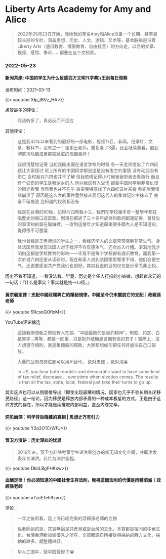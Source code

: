 # Liberty Arts Academy for Amy and Alice


>   2022年05月23日开始，我给我的至亲Amy和Alice准备一个长期、甚至是超长期的专栏，涵盖思想、历史、人文、逻辑、艺术等，基本脉络是沿着Liberty Arts（通识教育、博雅教育、自由技艺）的方向走。以后的文章、视频、感悟、争论……都叠在这个文档里。

### 2022-05-23

#### 新闻茶座: 中国的学生为什么反感西方文明?(字幕)/王剑每日观察

发布时间：2021-03-13

{{< youtube  XIp_tBVz_HA>}}

点赞最多的评论：

>   假话听多了，真话反而不适应

其他评论：

>   这是我42年以来看到的最好的一部电影，视频节目，新闻，纪录片，文章，教科书，没有之一！谢谢王老师，重复看了3遍，还会继续重看，直到彻底清除脑海里那些肮脏的洗脑毒药！

>   我很清楚地记得 当初我刚出国在语言学校的时候 有一天老师提出了六四问题让大家探讨 班上所有的中国同学都说这是没有发生的事情 没有动武没有伤亡 当时我对六四也并不了解 但我依稀记得小时候爸爸带我去看游行 而且有个受伤的学生是我家乡的人 所以我说有人受伤 那些中国同学用非常仇恨的眼光看我 当然我也并不在乎 后来我特意找了六四纪录片来看 看完后我情绪崩溃了 原因是这么大的事件竟然被从我们这代人的集体记忆中抹去了 完全不留痕迹 连知道的权利都没有

>   我是在台灣的80後，記得六四時我小三，我們在學校幾乎有一整學年都在唱歷史的傷口這首歌，到現在都過了三十多年旋律和歌詞都還記得，曾發生的事深刻的留在腦海裡，一直到這幾年才知道原來很多牆內人是不知道的，覺得很不可思議

>   我也曾经是王老师说的学生之一，看经济学人的文章常常感到非常生气。身处法国后我发现法国人对于批评不会反感生气，还会加入吐槽。渐渐地我才明白这都是学校教育的影响——毕竟不是每个学校都有通识教育，而我第一次听说六四还是从读研时。现在和家人说到法国哪里哪里不错，他们会很生气，还说要感谢共产党我们也很好。其实我说的目的仅仅是分享而非比较。

历史不看不知道，一看没法看。毕竟，历史是个任人打扮的小姑娘，想起崔永元的一句话：『什么是事实？事实就是统一口径。』

#### 黃宗羲定律！支配中國政權興亡的隱秘規律，中國至今仍未擺脫它的支配｜政經孫老師

{{< youtube  9RcsoQOfIxM>}}

YouTube评论摘选

>   這讓我聯想起之前就有人在談，"中國最缺的是契約精神"。制度、約定、白紙黑字...等等，都是一回事，只是對外號稱是言而有信的君子！實際上，沒人想遵守規則，就是集體般的腐敗，大家都想如何把任何好處往自己口袋放。

>   大量的公务员岗位都可以用AI替代， 绝对忠诚 ，绝对清廉

>   In US, you hear both republic and democratic want to have some kind of tax relief, decrease ...  everytime when election comes.  The results is that all the tax, state, local, federal just take their turns to go up.

其实这点也可以从侧面推导出『即使出现最糟的情况，国家也几乎不会长期关闭移民路径』这一结论，因为移民是释放内部矛盾的一种成本极低的方式，正是由于这种方式的存在，所以才能继续攫取内部利益，直至内卷完毕。

#### 洞见幽深：科学背后隐藏的真相 | 思想史万有引力

{{< youtube  Y3o2O1CrWfU>}}



#### 贺卫方演讲：历史深处的忧思

>   2016年末，贺卫方赴陕考察学生谌洪果创办的知无知文化空间，并即席发表年关演讲。此片为演讲全程。

{{< youtube  DkbLBgPHKxw>}}





#### 血酬定律！你必須知道的中國社會生存法則，無視這個法則的代價是肉體消滅｜政經孫老師



{{< youtube  a7zcETeh9zw>}}

评论：

>   一年之後再看，這上海已經完美的詮釋孫老師的血酬

>   孫老師說的是，其實無論是共產黨或是台灣的文化，本質都是相同的中華文化。台灣香港新加坡優秀之所在，全部都源自所接受與採納的西方文化，採納的越多，就整體越好。

>   华人三国中，就中国最惨了😭

